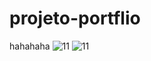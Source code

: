 # projeto-portflio
hahahaha
![11](https://github.com/jaquelineolimpio/projeto-portflio/assets/123241087/4ddb6840-560c-4e3c-bb3a-06cb38ba6d31)
![11](https://github.com/jaquelineolimpio/projeto-portflio/assets/123241087/be92b502-c013-490c-8ae0-91a78f97321c)
